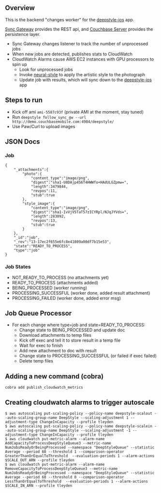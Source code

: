 
## Overview

This is the backend "changes worker" for the [deepstyle-ios](https://github.com/tleyden/deepstyle-ios/) app.  

[Sync Gateway](https://waffle.io/couchbase/sync_gateway) provides the REST api, and [Couchbase Server](https://github.com/couchbase/manifest) provides the persistence layer.

* Sync Gateway changes listener to track the number of unprocessed jobs
* When new jobs are detected, publishes stats to CloudWatch
* CloudWatch Alarms cause AWS EC2 instances with GPU processors to spin up
    * Look for unprocessed jobs
    * Invoke [neural-style](https://github.com/jcjohnson/neural-style) to apply the artistic style to the photograph
    * Update job with results, which will sync down to the [deepstyle-ios](https://github.com/tleyden/deepstyle-ios/) app

## Steps to run

* Kick off ami `ami-5587c93f` (private AMI at the moment, stay tuned)
* Run `deepstyle follow_sync_gw --url http://demo.couchbasemobile.com:4984/deepstyle/`
* Use Paw/Curl to upload images

## JSON Docs

### Job

```
{
    "_attachments":{
        "photo":{
            "content_type":"image/png",
            "digest":"sha1-U8DAjp4S6T4HWWfo+HAdULGZpmw=",
            "length":3479844,
            "revpos":11,
            "stub":true
        },
        "style_image":{
            "content_type":"image/png",
            "digest":"sha1-IvVjV5TaT57zICYRpl/NJqJYVds=",
            "length":283092,
            "revpos":13,
            "stub":true
        }
    },
    "_id":"job",
    "_rev":"13-17ec2f655e6fc8e41809a00df7b15e53",
    "state":"READY_TO_PROCESS",
    "type":"job"
}
```

### Job States

* NOT_READY_TO_PROCESS (no attachments yet)
* READY_TO_PROCESS (attachments added)
* BEING_PROCESSED (worker running)
* PROCESSING_SUCCESSFUL (worker done, added result attachment)
* PROCESSING_FAILED (worker done, added error msg)

## Job Queue Processor

* For each change where type=job and state=READY_TO_PROCESS:
    * Change state to BEING_PROCESSED and update doc
    * Download attachments to temp files
    * Kick off exec and tell it to store result in a temp file
    * Wait for exec to finish
    * Add new attachment to doc with result
    * Change state to PROCESSING_SUCCESSFUL (or failed if exec failed)
    * Delete temp files

## Adding a new command (cobra)

```
cobra add publish_cloudwatch_metrics
```

## Creating cloudwatch alarms to trigger autoscale

```
$ aws autoscaling put-scaling-policy --policy-name deepstyle-scalout --auto-scaling-group-name DeepStyle --scaling-adjustment 1 --adjustment-type ChangeInCapacity --profile tleyden
$ aws autoscaling put-scaling-policy --policy-name deepstyle-scalein --auto-scaling-group-name DeepStyle --scaling-adjustment -1 --adjustment-type ChangeInCapacity --profile tleyden
$ aws cloudwatch put-metric-alarm --alarm-name AddCapacityToProcessDeepStyleQueue3 --metric-name NumJobsReadyOrBeingProcessed --namespace "DeepStyleQueue" --statistic Average --period 60 --threshold 1 --comparison-operator GreaterThanOrEqualToThreshold  --evaluation-periods 1 --alarm-actions $SCALE_OUT_ARN --profile tleyden
$ aws cloudwatch put-metric-alarm --alarm-name RemoveCapacityToProcessDeepStyleQueue3 --metric-name NumJobsReadyOrBeingProcessed --namespace "DeepStyleQueue" --statistic Average --period 60 --threshold 0 --comparison-operator LessThanOrEqualToThreshold  --evaluation-periods 1 --alarm-actions $SCALE_IN_ARN --profile tleyden

```
